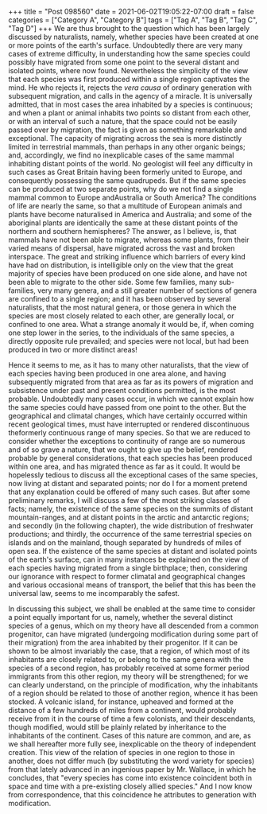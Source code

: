 +++
title = "Post 098560"
date = 2021-06-02T19:05:22-07:00
draft = false
categories = ["Category A", "Category B"]
tags = ["Tag A", "Tag B", "Tag C", "Tag D"]
+++
We are thus brought to the question which has been largely discussed by naturalists, namely, whether species have been created at one or more points of the earth's surface. Undoubtedly there are very many cases of extreme difficulty, in understanding how the same species could possibly have migrated from some one point to the several distant and isolated points, where now found. Nevertheless the simplicity of the view that each species was first produced within a single region captivates the mind. He who rejects it, rejects the _vera causa_ of ordinary generation with subsequent migration, and calls in the agency of a miracle. It is universally admitted, that in most cases the area inhabited by a species is continuous; and when a plant or animal inhabits two points so distant from each other, or with an interval of such a nature, that the space could not be easily passed over by migration, the fact is given as something remarkable and exceptional. The capacity of migrating across the sea is more distinctly limited in terrestrial mammals, than perhaps in any other organic beings; and, accordingly, we find no inexplicable cases of the same mammal inhabiting distant points of the world. No geologist will feel any difficulty in such cases as Great Britain having been formerly united to Europe, and consequently possessing the same quadrupeds. But if the same species can be produced at two separate points, why do we not find a single mammal common to Europe andAustralia or South America? The conditions of life are nearly the same, so that a multitude of European animals and plants have become naturalised in America and Australia; and some of the aboriginal plants are identically the same at these distant points of the northern and southern hemispheres? The answer, as I believe, is, that mammals have not been able to migrate, whereas some plants, from their varied means of dispersal, have migrated across the vast and broken interspace. The great and striking influence which barriers of every kind have had on distribution, is intelligible only on the view that the great majority of species have been produced on one side alone, and have not been able to migrate to the other side. Some few families, many sub-families, very many genera, and a still greater number of sections of genera are confined to a single region; and it has been observed by several naturalists, that the most natural genera, or those genera in which the species are most closely related to each other, are generally local, or confined to one area. What a strange anomaly it would be, if, when coming one step lower in the series, to the individuals of the same species, a directly opposite rule prevailed; and species were not local, but had been produced in two or more distinct areas!

Hence it seems to me, as it has to many other naturalists, that the view of each species having been produced in one area alone, and having subsequently migrated from that area as far as its powers of migration and subsistence under past and present conditions permitted, is the most probable. Undoubtedly many cases occur, in which we cannot explain how the same species could have passed from one point to the other. But the geographical and climatal changes, which have certainly occurred within recent geological times, must have interrupted or rendered discontinuous theformerly continuous range of many species. So that we are reduced to consider whether the exceptions to continuity of range are so numerous and of so grave a nature, that we ought to give up the belief, rendered probable by general considerations, that each species has been produced within one area, and has migrated thence as far as it could. It would be hopelessly tedious to discuss all the exceptional cases of the same species, now living at distant and separated points; nor do I for a moment pretend that any explanation could be offered of many such cases. But after some preliminary remarks, I will discuss a few of the most striking classes of facts; namely, the existence of the same species on the summits of distant mountain-ranges, and at distant points in the arctic and antarctic regions; and secondly (in the following chapter), the wide distribution of freshwater productions; and thirdly, the occurrence of the same terrestrial species on islands and on the mainland, though separated by hundreds of miles of open sea. If the existence of the same species at distant and isolated points of the earth's surface, can in many instances be explained on the view of each species having migrated from a single birthplace; then, considering our ignorance with respect to former climatal and geographical changes and various occasional means of transport, the belief that this has been the universal law, seems to me incomparably the safest.

In discussing this subject, we shall be enabled at the same time to consider a point equally important for us, namely, whether the several distinct species of a genus, which on my theory have all descended from a common progenitor, can have migrated (undergoing modification during some part of their migration) from the area inhabited by their progenitor. If it can be shown to be almost invariably the case, that a region, of which most of its inhabitants are closely related to, or belong to the same genera with the species of a second region, has probably received at some former period immigrants from this other region, my theory will be strengthened; for we can clearly understand, on the principle of modification, why the inhabitants of a region should be related to those of another region, whence it has been stocked. A volcanic island, for instance, upheaved and formed at the distance of a few hundreds of miles from a continent, would probably receive from it in the course of time a few colonists, and their descendants, though modified, would still be plainly related by inheritance to the inhabitants of the continent. Cases of this nature are common, and are, as we shall hereafter more fully see, inexplicable on the theory of independent creation. This view of the relation of species in one region to those in another, does not differ much (by substituting the word variety for species) from that lately advanced in an ingenious paper by Mr. Wallace, in which he concludes, that "every species has come into existence coincident both in space and time with a pre-existing closely allied species." And I now know from correspondence, that this coincidence he attributes to generation with modification.
